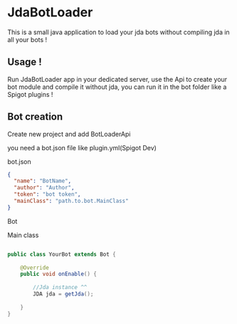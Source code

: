 JdaBotLoader
============

This is a small java application to load your jda bots without compiling jda in all your bots !

Usage !
-------
Run JdaBotLoader app in your dedicated server, use the Api to create your bot module and compile it without jda, you can run it in the bot folder like a Spigot plugins !
 
 Bot creation
------
Create new project and add BotLoaderApi
 
 you need a bot.json file like plugin.yml(Spigot Dev)
 
bot.json
```json
{
  "name": "BotName",
  "author": "Author",
  "token": "bot token",
  "mainClass": "path.to.bot.MainClass"
}
```

Bot

Main class 

```java

public class YourBot extends Bot {
    
    @Override
    public void onEnable() {
        
        //Jda instance ^^
        JDA jda = getJda();
        
    }
}
```
